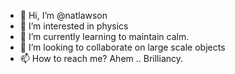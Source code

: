 - 👋 Hi, I’m @natlawson
- 👀 I’m interested in physics 
- 🌱 I’m currently learning to maintain calm.
- 💞️ I’m looking to collaborate on large scale objects
- 📫 How to reach me?  Ahem .. Brilliancy.
